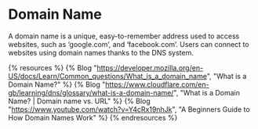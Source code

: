 # Domain Name

A domain name is a unique, easy-to-remember address used to access websites, such as ‘google.com’, and ‘facebook.com’. Users can connect to websites using domain names thanks to the DNS system.

{% resources %}
  {% Blog "https://developer.mozilla.org/en-US/docs/Learn/Common_questions/What_is_a_domain_name", "What is a Domain Name?" %}
  {% Blog "https://www.cloudflare.com/en-gb/learning/dns/glossary/what-is-a-domain-name/", "What is a Domain Name? | Domain name vs. URL" %}
  {% Blog "https://www.youtube.com/watch?v=Y4cRx19nhJk", "A Beginners Guide to How Domain Names Work" %}
{% endresources %}
